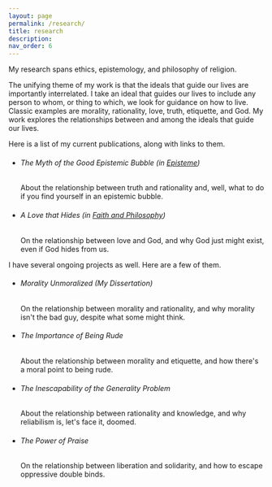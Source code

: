 ```yaml
---
layout: page
permalink: /research/
title: research
description: 
nav_order: 6
---
```

My research spans ethics, epistemology, and philosophy of religion.

The unifying theme of my work is that the ideals that guide our lives are importantly interrelated. I take an ideal that guides our lives to include any person to whom, or thing to which, we look for guidance on how to live.
Classic examples are morality, rationality, love, truth, etiquette, and God. My work explores the relationships between and among the ideals that guide our lives.

Here is a list of my current publications, along with links to them.

* ###### The Myth of the Good Epistemic Bubble (in [_Episteme_](https://www.cambridge.org/core/journals/episteme/article/abs/myth-of-the-good-epistemic-bubble/B0765DC90737B1A311C8E85D067E7D5D))
    About the relationship between truth and rationality and, well, what to do if you find yourself in an epistemic bubble. 
   
* ###### A Love that Hides (in [_Faith and Philosophy_](https://place.asburyseminary.edu/faithandphilosophy/vol40/iss2/))
    On the relationship between love and God, and why God just might exist, even if God hides from us.


I have several ongoing projects as well. Here are a few of them.

* ###### Morality Unmoralized (My Dissertation) 
    On the relationship between morality and rationality, and why morality isn't the bad guy, despite what some might think.

* ###### The Importance of Being Rude
    About the relationship between morality and etiquette, and how there's a moral point to being rude.

* ###### The Inescapability of the Generality Problem
    About the relationship between rationality and knowledge, and why reliabilism is, let's face it, doomed.

* ###### The Power of Praise
    On the relationship between liberation and solidarity, and how to escape oppressive double binds.